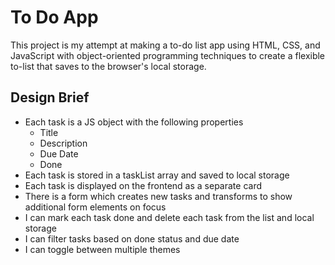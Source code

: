 # To Do App  

This project is my attempt at making a to-do list app using HTML, CSS, and JavaScript with object-oriented programming techniques to create a flexible to-list that saves to the browser's local storage.  

## Design Brief  

- Each task is a JS object with the following properties   
  - Title  
  - Description  
  - Due Date  
  - Done  
- Each task is stored in a taskList array and saved to local storage  
- Each task is displayed on the frontend as a separate card  
- There is a form which creates new tasks and transforms to show additional form elements on focus  
- I can mark each task done and delete each task from the list and local storage  
- I can filter tasks based on done status and due date  
- I can toggle between multiple themes
